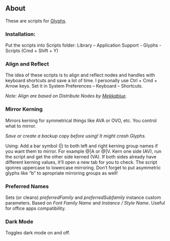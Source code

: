 ## About

These are scripts for [Glyphs](https://glyphsapp.com/).

### Installation: 
Put the scripts into Scripts folder: Library – Application Support - Glyphs - Scripts
(Cmd + Shift + Y)

### Align and Reflect

The idea of these scripts is to align and reflect nodes and handles with keyboard shortcuts and save a lot of time. I personally use Ctrl + Cmd + Arrow keys. Set it in System Preferences – Keyboard – Shortcuts.

*Note: Align are based on *Distribute Nodes* by [Mekkablue](https://github.com/mekkablue/Glyphs-Scripts).*

### Mirror Kerning
Mirrors kerning for symmetrical things like AVA or OVO, etc. You control what to mirror.

*Save or create a backup copy before using! It might crash Glyphs.*

Using:
Add a bar symbol (|) to both left and right kerning group names if you want them to mirror. For example @|A or @|V. Kern one side (AV), run the script and get the other side kerned (VA). If both sides already have different kerning values, it’ll open a new tab for you to check. The script igonres uppercase to lowercase mirroring. Don’t forget to put asymmetric glyphs like “b” to apropriate mirroring groups as well!

### Preferred Names
Sets (or cleans) *preferredFamily* and *preferredSubfamily* instance custom parameters. Based on *Font Family Name* and *Instance / Style Name*. Useful for office apps compatibility.

### Dark Mode
Toggles dark mode on and off.
